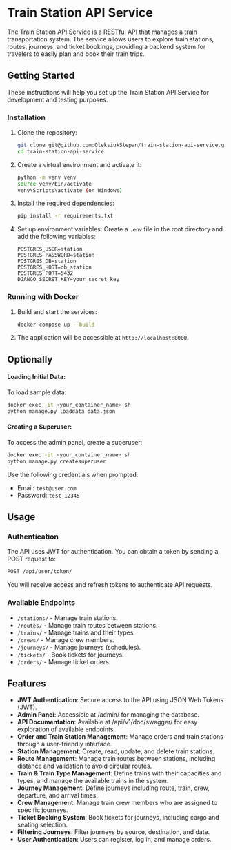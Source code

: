 # Train Station API Service

The Train Station API Service is a RESTful API that manages a train transportation system. The service allows users to explore train stations, routes, journeys, and ticket bookings, providing a backend system for travelers to easily plan and book their train trips.

## Getting Started
These instructions will help you set up the Train Station API Service for development and testing purposes.

### Installation
1. Clone the repository:
   ```sh
   git clone git@github.com:OleksiukStepan/train-station-api-service.git
   cd train-station-api-service
   ```
2. Create a virtual environment and activate it:
   ```sh
   python -m venv venv
   source venv/bin/activate
   venv\Scripts\activate (on Windows)
   ```
3. Install the required dependencies:
   ```sh
   pip install -r requirements.txt
   ```
4. Set up environment variables:
   Create a `.env` file in the root directory and add the following variables:
   ```
   POSTGRES_USER=station
   POSTGRES_PASSWORD=station
   POSTGRES_DB=station
   POSTGRES_HOST=db_station
   POSTGRES_PORT=5432
   DJANGO_SECRET_KEY=your_secret_key
   ```

### Running with Docker
1. Build and start the services:
   ```sh
   docker-compose up --build
   ```
2. The application will be accessible at `http://localhost:8000`.

## Optionally

#### Loading Initial Data:
To load sample data:
```sh
docker exec -it <your_container_name> sh
python manage.py loaddata data.json
```

#### Creating a Superuser:
To access the admin panel, create a superuser:
```sh
docker exec -it <your_container_name> sh
python manage.py createsuperuser
```
Use the following credentials when prompted:
- Email: `test@user.com`
- Password: `test_12345`

## Usage
### Authentication
The API uses JWT for authentication. You can obtain a token by sending a POST request to:
```sh
POST /api/user/token/
```

You will receive access and refresh tokens to authenticate API requests.

### Available Endpoints
- `/stations/` - Manage train stations.
- `/routes/` - Manage train routes between stations.
- `/trains/` - Manage trains and their types.
- `/crews/` - Manage crew members.
- `/journeys/` - Manage journeys (schedules).
- `/tickets/` - Book tickets for journeys.
- `/orders/` - Manage ticket orders.


## Features
- **JWT Authentication**: Secure access to the API using JSON Web Tokens (JWT).
- **Admin Panel**: Accessible at /admin/ for managing the database.
- **API Documentation**: Available at /api/v1/doc/swagger/ for easy exploration of available endpoints.
- **Order and Train Station Management**: Manage orders and train stations through a user-friendly interface.
- **Station Management**: Create, read, update, and delete train stations.
- **Route Management**: Manage train routes between stations, including distance and validation to avoid circular routes.
- **Train & Train Type Management**: Define trains with their capacities and types, and manage the available trains in the system.
- **Journey Management**: Define journeys including route, train, crew, departure, and arrival times.
- **Crew Management**: Manage train crew members who are assigned to specific journeys.
- **Ticket Booking System**: Book tickets for journeys, including cargo and seating selection.
- **Filtering Journeys**: Filter journeys by source, destination, and date.
- **User Authentication**: Users can register, log in, and manage orders.
